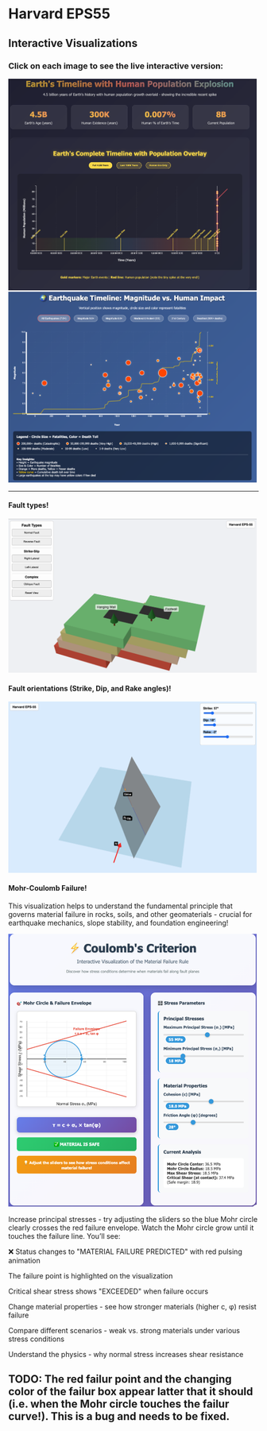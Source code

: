 # Harvard EPS55

## Interactive Visualizations

### Click on each image to see the live interactive version:

<a href="https://smousavi05.github.io/EPS55/interactive_visualizations/viz__l01_earth_human_timeline.html">
  <img src="interactive_visualizations/viz__l01_earth_human_timeline.png" alt="Interactive Figure Preview" width="500">
</a>

<a href="https://smousavi05.github.io/EPS55/interactive_visualizations/viz__l01_earthquake-death.html">
  <img src="interactive_visualizations/viz__l01_earthquake-death.png" alt="Interactive Figure Preview" width="500">
</a>

---------------------------------------------------------

#### Fault types!

<a href="https://smousavi05.github.io/EPS55/interactive_visualizations/viz__l02_fault_types.html">
  <img src="interactive_visualizations/viz__l02_fault_types.png" alt="Interactive Figure Preview" width="500">
</a>

#### Fault orientations (Strike, Dip, and Rake angles)!
<a href="https://smousavi05.github.io/EPS55/interactive_visualizations/viz__l02_fault_strik_dip_rake.html">
  <img src="interactive_visualizations/viz__l02_fault_strik_dip_rake.png" alt="Interactive Figure Preview" width="500">
</a>

#### Mohr-Coulomb Failure!

This visualization helps to understand the fundamental principle that governs material failure in rocks, soils, and other geomaterials - crucial for earthquake mechanics, slope stability, and foundation engineering!

<a href="https://smousavi05.github.io/EPS55/interactive_visualizations/viz__l02_coulomb_criterion.html">
  <img src="interactive_visualizations/viz__l02_coulomb_criterion.png" alt="Interactive Figure Preview" width="500">
</a>

Increase principal stresses - try adjusting the sliders so the blue Mohr circle clearly crosses the red failure envelope. Watch the Mohr circle grow until it touches the failure line. You’ll see:

❌ Status changes to "MATERIAL FAILURE PREDICTED" with red pulsing animation

The failure point is highlighted on the visualization

Critical shear stress shows "EXCEEDED" when failure occurs


Change material properties - see how stronger materials (higher c, φ) resist failure

Compare different scenarios - weak vs. strong materials under various stress conditions

Understand the physics - why normal stress increases shear resistance


TODO: The red failur point and the changing color of the failur box appear latter that it should (i.e. when the Mohr circle touches the failur curve!). This is a bug and needs to be fixed.
---------------------------------------------------------
